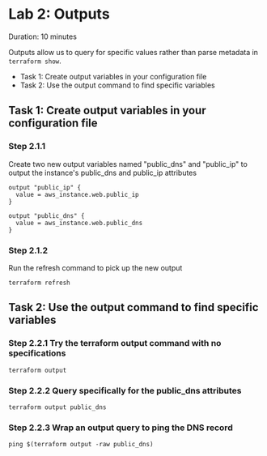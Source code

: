 # Lab 2: Outputs

Duration: 10 minutes

Outputs allow us to query for specific values rather than parse metadata in `terraform show`.

- Task 1: Create output variables in your configuration file
- Task 2: Use the output command to find specific variables

## Task 1: Create output variables in your configuration file

### Step 2.1.1

Create two new output variables named "public_dns" and "public_ip" to output the instance's public_dns and public_ip attributes

```hcl
output "public_ip" {
  value = aws_instance.web.public_ip
}

output "public_dns" {
  value = aws_instance.web.public_dns
}
```

### Step 2.1.2

Run the refresh command to pick up the new output

```shell
terraform refresh
```

## Task 2: Use the output command to find specific variables

### Step 2.2.1 Try the terraform output command with no specifications

```shell
terraform output
```

### Step 2.2.2 Query specifically for the public_dns attributes

```shell
terraform output public_dns
```

### Step 2.2.3 Wrap an output query to ping the DNS record

```shell
ping $(terraform output -raw public_dns)
```
